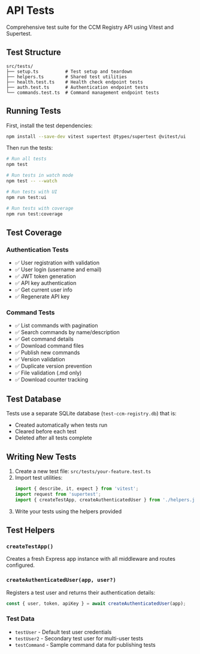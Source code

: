 # API Tests

Comprehensive test suite for the CCM Registry API using Vitest and Supertest.

## Test Structure

```
src/tests/
├── setup.ts          # Test setup and teardown
├── helpers.ts        # Shared test utilities
├── health.test.ts    # Health check endpoint tests
├── auth.test.ts      # Authentication endpoint tests
└── commands.test.ts  # Command management endpoint tests
```

## Running Tests

First, install the test dependencies:
```bash
npm install --save-dev vitest supertest @types/supertest @vitest/ui
```

Then run the tests:
```bash
# Run all tests
npm test

# Run tests in watch mode
npm test -- --watch

# Run tests with UI
npm run test:ui

# Run tests with coverage
npm run test:coverage
```

## Test Coverage

### Authentication Tests
- ✅ User registration with validation
- ✅ User login (username and email)
- ✅ JWT token generation
- ✅ API key authentication
- ✅ Get current user info
- ✅ Regenerate API key

### Command Tests
- ✅ List commands with pagination
- ✅ Search commands by name/description
- ✅ Get command details
- ✅ Download command files
- ✅ Publish new commands
- ✅ Version validation
- ✅ Duplicate version prevention
- ✅ File validation (.md only)
- ✅ Download counter tracking

## Test Database

Tests use a separate SQLite database (`test-ccm-registry.db`) that is:
- Created automatically when tests run
- Cleared before each test
- Deleted after all tests complete

## Writing New Tests

1. Create a new test file: `src/tests/your-feature.test.ts`
2. Import test utilities:
   ```typescript
   import { describe, it, expect } from 'vitest';
   import request from 'supertest';
   import { createTestApp, createAuthenticatedUser } from './helpers.js';
   ```
3. Write your tests using the helpers provided

## Test Helpers

### `createTestApp()`
Creates a fresh Express app instance with all middleware and routes configured.

### `createAuthenticatedUser(app, user?)`
Registers a test user and returns their authentication details:
```typescript
const { user, token, apiKey } = await createAuthenticatedUser(app);
```

### Test Data
- `testUser` - Default test user credentials
- `testUser2` - Secondary test user for multi-user tests
- `testCommand` - Sample command data for publishing tests